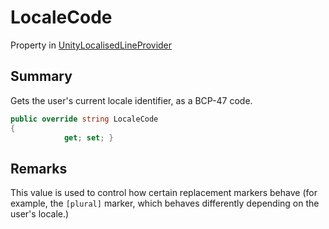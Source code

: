 # LocaleCode

Property in [UnityLocalisedLineProvider](yarn.unity.unitylocalization.unitylocalisedlineprovider.md)

## Summary

Gets the user's current locale identifier, as a BCP-47 code.

```csharp
public override string LocaleCode
{
            get; set; }
```

## Remarks

This value is used to control how certain replacement markers behave (for example, the `[plural]` marker, which behaves differently depending on the user's locale.)
